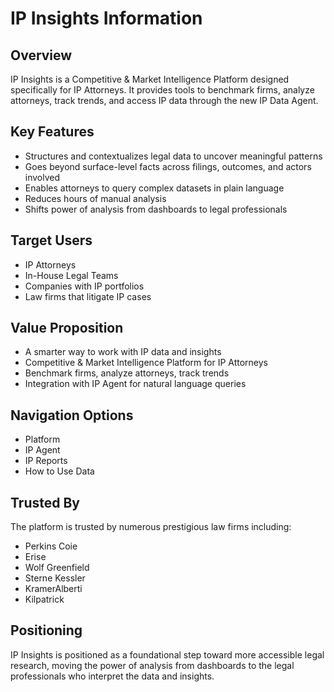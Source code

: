 # IP Insights Information

## Overview
IP Insights is a Competitive & Market Intelligence Platform designed specifically for IP Attorneys. It provides tools to benchmark firms, analyze attorneys, track trends, and access IP data through the new IP Data Agent.

## Key Features
- Structures and contextualizes legal data to uncover meaningful patterns
- Goes beyond surface-level facts across filings, outcomes, and actors involved
- Enables attorneys to query complex datasets in plain language
- Reduces hours of manual analysis
- Shifts power of analysis from dashboards to legal professionals

## Target Users
- IP Attorneys
- In-House Legal Teams
- Companies with IP portfolios
- Law firms that litigate IP cases

## Value Proposition
- A smarter way to work with IP data and insights
- Competitive & Market Intelligence Platform for IP Attorneys
- Benchmark firms, analyze attorneys, track trends
- Integration with IP Agent for natural language queries

## Navigation Options
- Platform
- IP Agent
- IP Reports
- How to Use Data

## Trusted By
The platform is trusted by numerous prestigious law firms including:
- Perkins Coie
- Erise
- Wolf Greenfield
- Sterne Kessler
- KramerAlberti
- Kilpatrick

## Positioning
IP Insights is positioned as a foundational step toward more accessible legal research, moving the power of analysis from dashboards to the legal professionals who interpret the data and insights.
